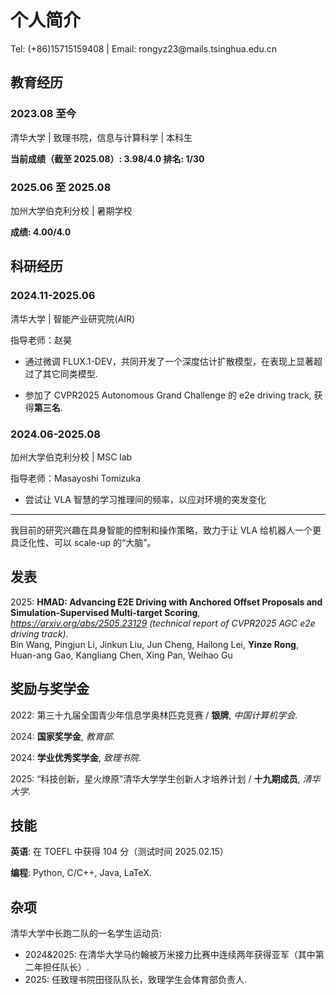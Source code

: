 # 个人简介

<p> Tel: (+86)15715159408 | Email: rongyz23@mails.tsinghua.edu.cn </p>

## 教育经历

### 2023.08 至今

<p>清华大学 | 致理书院，信息与计算科学 | 本科生</p>

**当前成绩（截至 2025.08）: 3.98/4.0 排名: 1/30**

### 2025.06 至 2025.08

<p>加州大学伯克利分校 | 暑期学校</p>

**成绩: 4.00/4.0**

## 科研经历

### 2024.11-2025.06

<p>清华大学 | 智能产业研究院(AIR)</p>

指导老师：赵昊

- 通过微调 FLUX.1-DEV，共同开发了一个深度估计扩散模型，在表现上显著超过了其它同类模型.

- 参加了 CVPR2025 Autonomous Grand Challenge 的 e2e driving track, 获得**第三名**.

### 2024.06-2025.08

加州大学伯克利分校 | MSC lab

指导老师：Masayoshi Tomizuka

- 尝试让 VLA 智慧的学习推理间的频率，以应对环境的突发变化

---

我目前的研究兴趣在具身智能的控制和操作策略，致力于让 VLA 给机器人一个更具泛化性、可以 scale-up 的“大脑”。

## 发表

2025: **HMAD: Advancing E2E Driving with Anchored Offset Proposals and Simulation-Supervised Multi-target Scoring**, *https://arxiv.org/abs/2505.23129 (technical report of CVPR2025 AGC e2e driving track)*. <br>
Bin Wang, Pingjun Li, Jinkun Liu, Jun Cheng, Hailong Lei, **Yinze Rong**, Huan-ang Gao, Kangliang Chen, Xing Pan, Weihao Gu

## 奖励与奖学金

2022: 第三十九届全国青少年信息学奥林匹克竞赛 / **银牌**, *中国计算机学会*.

2024: **国家奖学金**, *教育部*.

2024: **学业优秀奖学金**, *致理书院*.

2025: “科技创新，星火燎原”清华大学学生创新人才培养计划 / **十九期成员**, *清华大学*.
## 技能

**英语**: 在 TOEFL 中获得 104 分（测试时间 2025.02.15）

**编程**: Python, C/C++, Java, LaTeX.

## 杂项

清华大学中长跑二队的一名学生运动员:

- 2024&2025: 在清华大学马约翰被万米接力比赛中连续两年获得亚军（其中第二年担任队长）.
- 2025: 任致理书院田径队队长，致理学生会体育部负责人.